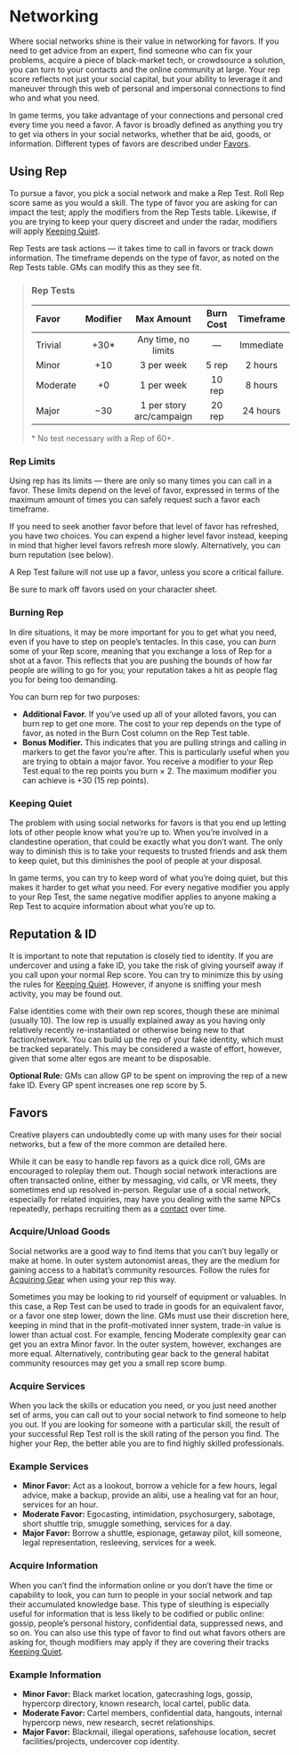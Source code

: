 # Networking

Where social networks shine is their value in networking for favors. If you need to get advice from an expert, find someone who can fix your problems, acquire a piece of black-market tech, or crowdsource a solution, you can turn to your contacts and the online community at large. Your rep score reflects not just your social capital, but your ability to leverage it and maneuver through this web of personal and impersonal connections to find who and what you need.

In game terms, you take advantage of your connections and personal cred every time you need a favor. A favor is broadly defined as anything you try to get via others in your social networks, whether that be aid, goods, or information. Different types of favors are described under [Favors](13-networking.md#favors).

## Using Rep

To pursue a favor, you pick a social network and make a Rep Test. Roll Rep score same as you would a skill. The type of favor you are asking for can impact the test; apply the modifiers from the Rep Tests table. Likewise, if you are trying to keep your query discreet and under the radar, modifiers will apply [Keeping Quiet](13-networking.md#keeping-quiet).

Rep Tests are task actions — it takes time to call in favors or track down information. The timeframe depends on the type of favor, as noted on the Rep Tests table. GMs can modify this as they see fit.

<blockquote class="table">

### Rep Tests

| Favor    | Modifier |        Max Amount        | Burn Cost | Timeframe |
| :------- | :------: | :----------------------: | :-------: | :-------: |
| Trivial  |  +30\*   |   Any time, no limits    |     —     | Immediate |
| Minor    |   +10    |        3 per week        |   5 rep   |  2 hours  |
| Moderate |    +0    |        1 per week        |  10 rep   |  8 hours  |
| Major    |   −30    | 1 per story arc/campaign |  20 rep   | 24 hours  |

\* No test necessary with a Rep of 60+.

</blockquote>

### Rep Limits

Using rep has its limits — there are only so many times you can call in a favor. These limits depend on the level of favor, expressed in terms of the maximum amount of times you can safely request such a favor each timeframe.

If you need to seek another favor before that level of favor has refreshed, you have two choices. You can expend a higher level favor instead, keeping in mind that higher level favors refresh more slowly. Alternatively, you can burn reputation (see below).

A Rep Test failure will not use up a favor, unless you score a critical failure.

Be sure to mark off favors used on your character sheet.

### Burning Rep

In dire situations, it may be more important for you to get what you need, even if you have to step on people’s tentacles. In this case, you can _burn_ some of your Rep score, meaning that you exchange a loss of Rep for a shot at a favor. This reflects that you are pushing the bounds of how far people are willing to go for you; your reputation takes a hit as people flag you for being too demanding.

You can burn rep for two purposes:

- **Additional Favor.** If you’ve used up all of your alloted favors, you can burn rep to get one more. The cost to your rep depends on the type of favor, as noted in the Burn Cost column on the Rep Test table.
- **Bonus Modifier.** This indicates that you are pulling strings and calling in markers to get the favor you’re after. This is particularly useful when you are trying to obtain a major favor. You receive a modifier to your Rep Test equal to the rep points you burn × 2. The maximum modifier you can achieve is +30 (15 rep points).

### Keeping Quiet

The problem with using social networks for favors is that you end up letting lots of other people know what you’re up to. When you’re involved in a clandestine operation, that could be exactly what you don’t want. The only way to diminish this is to take your requests to trusted friends and ask them to keep quiet, but this diminishes the pool of people at your disposal.

In game terms, you can try to keep word of what you’re doing quiet, but this makes it harder to get what you need. For every negative modifier you apply to your Rep Test, the same negative modifier applies to anyone making a Rep Test to acquire information about what you’re up to.

## Reputation & ID

It is important to note that reputation is closely tied to identity. If you are undercover and using a fake ID, you take the risk of giving yourself away if you call upon your normal Rep score. You can try to minimize this by using the rules for [Keeping Quiet](13-networking.md#keeping-quiet). However, if anyone is sniffing your mesh activity, you may be found out.

False identities come with their own rep scores, though these are minimal (usually 10). The low rep is usually explained away as you having only relatively recently re-instantiated or otherwise being new to that faction/network. You can build up the rep of your fake identity, which must be tracked separately. This may be considered a waste of effort, however, given that some alter egos are meant to be disposable.

**Optional Rule:** GMs can allow GP to be spent on improving the rep of a new fake ID. Every GP spent increases one rep score by 5.

## Favors

Creative players can undoubtedly come up with many uses for their social networks, but a few of the more common are detailed here.

While it can be easy to handle rep favors as a quick dice roll, GMs are encouraged to roleplay them out. Though social network interactions are often transacted online, either by messaging, vid calls, or VR meets, they sometimes end up resolved in-person. Regular use of a social network, especially for related inquiries, may have you dealing with the same NPCs repeatedly, perhaps recruiting them as a [contact](../04/28-traits.md#contact) over time.

### Acquire/Unload Goods

Social networks are a good way to find items that you can’t buy legally or make at home. In outer system autonomist areas, they are the medium for gaining access to a habitat’s community resources. Follow the rules for [Acquiring Gear](../16/02-acquiring-gear.md) when using your rep this way.

Sometimes you may be looking to rid yourself of equipment or valuables. In this case, a Rep Test can be used to trade in goods for an equivalent favor, or a favor one step lower, down the line. GMs must use their discretion here, keeping in mind that in the profit-motivated inner system, trade-in value is lower than actual cost. For example, fencing Moderate complexity gear can get you an extra Minor favor. In the outer system, however, exchanges are more equal. Alternatively, contributing gear back to the general habitat community resources may get you a small rep score bump.

### Acquire Services

When you lack the skills or education you need, or you just need another set of arms, you can call out to your social network to find someone to help you out. If you are looking for someone with a particular skill, the result of your successful Rep Test roll is the skill rating of the person you find. The higher your Rep, the better able you are to find highly skilled professionals.

### Example Services

- **Minor Favor:** Act as a lookout, borrow a vehicle for a few hours, legal advice, make a backup, provide an alibi, use a healing vat for an hour, services for an hour.
- **Moderate Favor:** Egocasting, intimidation, psychosurgery, sabotage, short shuttle trip, smuggle something, services for a day.
- **Major Favor:** Borrow a shuttle, espionage, getaway pilot, kill someone, legal representation, resleeving, services for a week.

### Acquire Information

When you can’t find the information online or you don’t have the time or capability to look, you can turn to people in your social network and tap their accumulated knowledge base. This type of sleuthing is especially useful for information that is less likely to be codified or public online: gossip, people’s personal history, confidential data, suppressed news, and so on. You can also use this type of favor to find out what favors others are asking for, though modifiers may apply if they are covering their tracks [Keeping Quiet](13-networking.md#keeping-quiet).

### Example Information

- **Minor Favor:** Black market location, gatecrashing logs, gossip, hypercorp directory, known research, local cartel, public data.
- **Moderate Favor:** Cartel members, confidential data, hangouts, internal hypercorp news, new research, secret relationships.
- **Major Favor:** Blackmail, illegal operations, safehouse location, secret facilities/projects, undercover cop identity.

